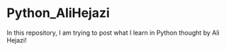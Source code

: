# Python_AliHejazi

In this repository, I am trying to post what I learn in Python thought by Ali Hejazi!
